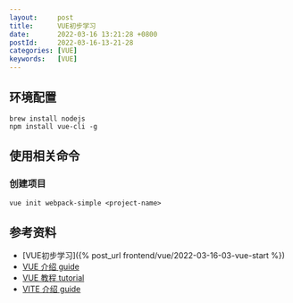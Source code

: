 ```yaml
---
layout:     post
title:      VUE初步学习
date:       2022-03-16 13:21:28 +0800
postId:     2022-03-16-13-21-28
categories: [VUE]
keywords:   [VUE]
---
```





## 环境配置

```
brew install nodejs
npm install vue-cli -g
```

## 使用相关命令

### 创建项目
```
vue init webpack-simple <project-name>
```

## 参考资料
* [VUE初步学习]({% post_url frontend/vue/2022-03-16-03-vue-start %})
* [VUE 介绍 guide](https://vuejs.org/guide/introduction.html)
* [VUE 教程 tutorial](https://vuejs.org/tutorial/#step-1)
* [VITE 介绍 guide](https://cn.vitejs.dev/guide/)

